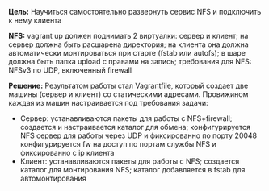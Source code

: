 **Цель:**
Научиться самостоятельно развернуть сервис NFS и подключить к нему клиента

**NFS:**
vagrant up должен поднимать 2 виртуалки: сервер и клиент;
на сервер должна быть расшарена директория;
на клиента она должна автоматически монтироваться при старте (fstab или autofs);
в шаре должна быть папка upload с правами на запись;
требования для NFS: NFSv3 по UDP, включенный firewall

**Решение:**
Результатом работы стал Vagrantfile, который создает две машины (сервер и клиент) со статическими адресами. Провижином каждая из машин настраивается под требования задачи:
<ul>
  <li> Сервер:
    устанавливаются пакеты для работы с NFS+firewall;
    создается и настраивается каталог для обмена;
    конфигурируется NFS сервер для работы через UDP и фиксированно по порту 20048
    конфигурируется fw на доступ по портам службы NFS и фиксированно с ip клиента
  <li> Клиент:
    устанавливаются пакеты для работы с NFS;
    создается каталог для монтирования NFS;
    каталог добавляется в fstab для автомонтирования
</ul>
